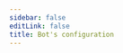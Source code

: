 ```yaml
---
sidebar: false
editLink: false
title: Bot's configuration
---
```


<template>
  <div id="setting">
    <h1>Pixiv bot's configuration</h1>
    <div class="custom-block alert warning" v-if="alert == 1">
      <p class="custom-block-title">There is no configuration!</p>
      <p>We suggest send <code>/s</code> command and reopen this page to get your latest bot's configuration.</p>
    </div>
    <div class="custom-block danger" v-else-if="alert == 2">
      <p class="custom-block-title">Your bot's configuration maybe not a latest version (configuration generate time: {{ new Date(bot_confiuration_time).toString().split(' (')[0] }})</p>
      <p>We suggest send <code>/s</code> command and reopen this page to get your latest bot's configuration.</p>
    </div>
    <blockquote>Please agree to our privacy policy before configurate this bot.</blockquote>
    <div id="format">
      <h2>Message format configuration</h2>
      <blockquote>
        Here you can customize the bot's return message format
        <br>
        Here please make sure that your custom format is not too long, messages that are too long will not be sent.
      </blockquote>
      <div id="template">
        <p style="text-align: center;">Default template (click to apply)</p>
        <div class="cards">
          <div class="card container" @click="current_template = '%NSFW|#NSFW %title% \\| %author_name% \\#pixiv [%url%](%url%) %p%%\n|tags%'">
            <p>#NSFW XX:Me <a>#pixiv</a> <a>https://pixiv.net/artworks/...</a> 1/4<br>
              #DARLINGintheFRANXX #ゼロツー #ココロ #ミク #イクノ #xx:me #トリカ
            </p>
          </div>
          <div class="card container"
            @click="current_template = '%NSFW|#NSFW %[%title%](%url%)% / id=|id% / [%author_name%](%author_url%) %p%%\n|tags%'">
            <p>#NSFW <a>XX:Me</a> / id=67953985 / <a>rumikuu</a> 2/4<br>
              #DARLINGintheFRANXX #ゼロツー #ココロ #ミク #イクノ #xx:me #トリカ
            </p>
          </div>
          <div class="card container"
            @click="current_template = '%NSFW|#NSFW %[%title%](%url%)% / [%author_name%](%author_url%) %p%%\n|tags%'">
            <p>#NSFW <a>XX:Me</a> / <a>rumikuu</a> 3/4<br>
              #DARLINGintheFRANXX #ゼロツー #ココロ #ミク #イクノ #xx:me #トリカ
            </p>
          </div>
        </div>
        <p style="text-align: center;">Preview</p>
        <div id="customtemplate">
          <div class="card" style="margin: auto;">
            <div style="text-align: center;">
              <img src="./img/67953985_p0.jpg">
            </div>
            <!-- self xss warning -->
            <span class="container" v-html="format(current_template)"></span>
          </div>
          <div class="custom-block danger">
            <p>to show = * _ * []() character, please escape it (\# , \( , \[)), otherwise Telegram will report an error.</p>
          </div>
          <div class="textareacard">
            <textarea v-model="current_template"></textarea>
          </div>
          <details class="custom-block details">
            <summary>Format help</summary>
              <p>
              Telegram's Markdown supports only the following:
              <br>
              ** __ []() ```
              <br>
              You need to be aware of these limitations before customizing.
              <br> Need to show links?
              <br>
              <code>[title](link)</code> Just follow the Markdown format.
              <br>
              <br>
              Here we use %% as the variable, where you can add the text you want before and after the variable using | to
              add it.
              <br>
              example: <code>%link:|url|?233%</code> -> link: https://www.pixiv.net/artworks/123?233
              <br>
              if you like |, just add | in front of it to escape it
              <br>
              <code>%link:\||url|\|?233%</code> -> link:| https://www.pixiv.net/artworks/123|?233
              <br>
              The variables that are currently available are :
              <br>
              <code>%title%</code> illust's title
              <br>
              <code>%id%</code> illust's id
              <br>
              <code>%url%</code> illust's link https://www.pixiv.net/artworks/:id
              <br>
              <code>%tags%</code> illust's tags
              <br>
              <code>%NSFW%</code> No safe fork work!
              <br>
              <code>%author_id%</code> author's id
              <br>
              <code>%author_url%</code> author's link
              <br>
              <code>%author_name%</code> author's name
              <br>
              <code>%p%</code> Show current page when muilt page current/total page example: 1/2
              For +sc mode, bot also has a <code>%mid%</code> option
            </p>
          </details>
        </div>
      </div>
    </div>
    <div id="save" v-if="raw_config !== ''">
      <a target="_tshare" :href="'tg://msg_url?url=' + encodeURIComponent(raw_config)">save changes</a>
       <p>In order to anonymize, saving the changes requires you to copy the command to bot, if the button above does not jump to Telegram and send a message to Pixiv_bot please manually copy the following text to bot.</p>
      <div class="textareacard">
        <textarea v-model="raw_config" readonly style="resize: none;"></textarea>
      </div>
    </div>
  </div>
</template>

<script>
  let md = new require('markdown-it')()
  export default {
    data: () => ({
      alert: 0,
      bot_confiuration_time: 0,
      current_template: '%NSFW|#NSFW %[%title%](%url%)% %p%%\n|tags%',
      raw_config: ''
    }),
    methods: {
      format(template = false, mode = 'message') {
        return md.render(format({ "original_urls": [1, 2, 3, 4], "id": "67953985", "title": "XX:Me", "author_name": "rumikuu", "author_id": "3654183", "inline": [], "tags": ["DARLINGintheFRANXX", "ゼロツー", "ココロ", "ミク", "イクノ", "xx:me", "トリカゴ"], "nsfw": true }, {
          remove_caption: false,
          telegraph: false,
          tags: true,
          c_show_id: true,
          show_id: true,
          setting: {
            format: {
              message: template,
              inline: template
            }
          }
        }, 'message', 3).replaceAll('\n', '  \n'))
      },
      save() {
        let d = {
          format: {
            message: this.current_template,
            inline: this.current_template,
          },
          time: this.bot_confiuration_time
        }
        sessionStorage.s = encodeUnicode(JSON.stringify(d))
        this.raw_config = encodeUnicode(JSON.stringify(d))
      }
    },
    watch: {
      current_template: function () {
        this.save()
      }
    },
    mounted() {
      // load configure from hash
      let hash = location.hash.substr(1)
      if (sessionStorage.s && (!hash || hash.length < 10)) {
        hash = sessionStorage.s
      }
      try {
        location.hash = '#'
        let setting = {}
        if (setting = JSON.parse(decodeUnicode(hash))) {
          // I don't wanna design the tabs to hold message / inline reply format.....
          this.current_template = setting.format.message
          this.bot_confiuration_time = setting.time
          if (+new Date() - setting.time > 120000 && setting.time !== undefined && setting.time !== 0) { // time - bot generate time > 120s
            this.alert = 2
          }
        }
      } catch (error) {
        this.alert = 1
        console.warn(error, hash)
      }
    }
  }
  function format(td,flag,mode='message',p){let template='';if(flag.single_caption){mode='mediagroup_message'}if(flag.remove_caption){return ''}if(flag.telegraph){if(p==0){template='%title% / %author_name%\n';template+='%url%';template+='%\n|tags%';mode='telegraph'}}else if(!flag.setting.format[mode]){switch(mode){case 'message':case 'inline':template='%NSFW|#NSFW %[%title%](%url%) / [%author_name%](%author_url%)% |p%';template+='%\n|tags%';break;case 'mediagroup_message':template='%[%mid% %title%% |p%%](%url%)%';template+='%\n|tags%';break}}else{template=flag.setting.format[mode]}if(template==''){return ''}else{let splited_template=template.replaceAll('\\%','\uff69').split('%');let replace_list=[['title',td.title.trim()],['id',flag.show_id?td.id:false],['url',`https://pixiv.net/artworks/${td.id }`],['NSFW',td.nsfw],['author_id',td.author_id],['author_url',`https://www.pixiv.net/users/${td.author_id }`],['author_name',td.author_name]];if(td){if(td.imgs_&&td.imgs_.size&&td.imgs_.size.length>1&&p!==-1){replace_list.push(['p',`${(p+1)}/${td.imgs_.size.length }`])}else{replace_list.push(['p',''])}if(flag.tags){let tags='#'+td.tags.join(' #');replace_list.push(['tags',tags])}else{replace_list.push(['tags',''])}}if(flag.single_caption){if(!td){replace_list.push(['mid',flag.mid])}else{replace_list.push(['mid','%mid%'])}}splited_template.forEach((r,id)=>{replace_list.forEach(x=>{if(x&&r.includes(x[0])){if(r==x[0]||r.includes('|')){splited_template[id]=Treplace(mode,r,...x)}}});});console.log(splited_template);template=splited_template.join('').replaceAll('\uff69','%')}return template.trim()}function escape_strings(t){['_','*','[',']','(',')','~','`','>','#','+','-','=','|','{','}','.','!'].forEach(x=>{t=t.replaceAll(x,`\\${ x }`)});return t}function Treplace(mode,r,name,value){if(!r.includes(name)){return r}if(!value){return ''}if(typeof value=='boolean'){value=''}return r.replaceAll('\\|','\uffb4').split('|').map((l,id)=>{if(l==name){if(mode=='telegraph'){return value}return escape_strings(value)}else if(l.includes('author_')||mode=='telegraph'){return l}else{return escape_strings(l)}}).join('').replaceAll('\uffb4','|')}function decodeUnicode(str) { return decodeURIComponent(atob(str).split('').map(function (c) { return '%' + ('00' + c.charCodeAt(0).toString(16)).slice(-2) }).join('')) } function encodeUnicode(str) { return btoa(encodeURIComponent(str).replace(/%([0-9A-F]{2})/g, function toSolidBytes(match, p1) { return String.fromCharCode('0x' + p1) })) }
</script>
